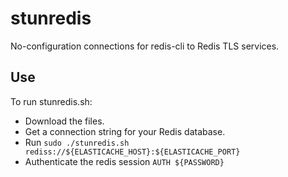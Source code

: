 # stunredis

No-configuration connections for redis-cli to Redis TLS services.

## Use

To run stunredis.sh:

* Download the files.
* Get a connection string for your Redis database.
* Run `sudo ./stunredis.sh rediss://${ELASTICACHE_HOST}:${ELASTICACHE_PORT}`
* Authenticate the redis session `AUTH ${PASSWORD}`
